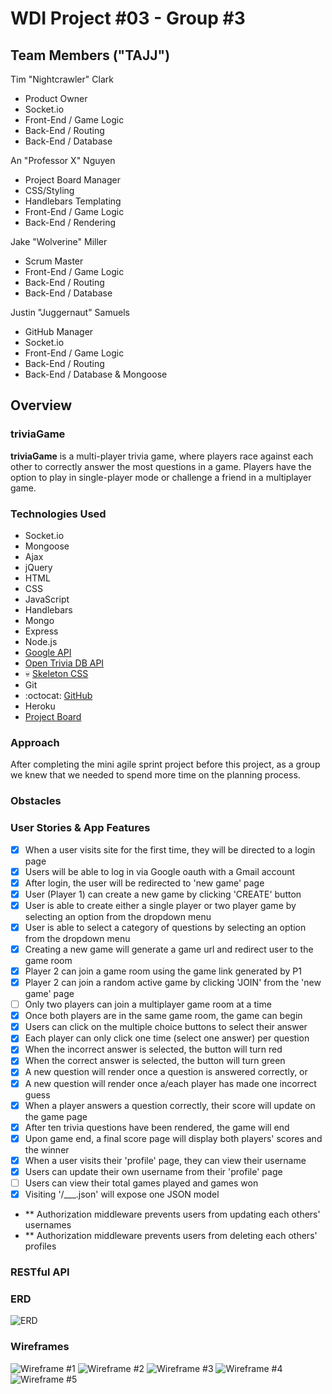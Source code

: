 # WDI Project #03 - Group #3

## Team Members ("TAJJ")

Tim "Nightcrawler" Clark
- Product Owner
- Socket.io
- Front-End / Game Logic
- Back-End / Routing
- Back-End / Database

An "Professor X" Nguyen
- Project Board Manager
- CSS/Styling
- Handlebars Templating
- Front-End / Game Logic
- Back-End / Rendering

Jake "Wolverine" Miller
- Scrum Master
- Front-End / Game Logic
- Back-End / Routing 
- Back-End / Database

Justin "Juggernaut" Samuels
- GitHub Manager
- Socket.io
- Front-End / Game Logic
- Back-End / Routing
- Back-End / Database & Mongoose

## Overview

### **triviaGame**

**triviaGame** is a multi-player trivia game, where players race against each 
other to correctly answer the most questions in a game. Players have the option 
to play in single-player mode or challenge a friend in a multiplayer game.

### Technologies Used 
- Socket.io
- Mongoose
- Ajax
- jQuery
- HTML
- CSS
- JavaScript
- Handlebars
- Mongo
- Express
- Node.js
- [Google API](https://console.developers.google.com/apis/library)
- [Open Trivia DB API](https://opentdb.com/api_config.php)
- :skull: [Skeleton CSS](http://getskeleton.com/)
- Git
- :octocat: [GitHub](https://github.com/WDI-DTLA-41-Group-3/Trivia-Game)
- Heroku
- [Project Board](https://github.com/WDI-DTLA-41-Group-3/Trivia-Game/projects/2)


### Approach

After completing the mini agile sprint project before this project, as a group we knew 
that we needed to spend more time on the planning process.

### Obstacles


### User Stories & App Features
- [x] When a user visits site for the first time, they will be directed to a login page
- [x] Users will be able to log in via Google oauth with a Gmail account
- [x] After login, the user will be redirected to 'new game' page
- [x] User (Player 1) can create a new game by clicking 'CREATE' button
- [x] User is able to create either a single player or two player game by selecting
    an option from the dropdown menu
- [x] User is able to select a category of questions by selecting an option from the
    dropdown menu
- [x] Creating a new game will generate a game url and redirect user to the game room 
- [x] Player 2 can join a game room using the game link generated by P1
- [x] Player 2 can join a random active game by clicking 'JOIN' from the 'new game' page
- [ ] Only two players can join a multiplayer game room at a time
- [x] Once both players are in the same game room, the game can begin
- [x] Users can click on the multiple choice buttons to select their answer
- [x] Each player can only click one time (select one answer) per question
- [x] When the incorrect answer is selected, the button will turn red
- [x] When the correct answer is selected, the button will turn green
- [x] A new question will render once a question is answered correctly, or 
- [x] A new question will render once a/each player has made one incorrect guess
- [x] When a player answers a question correctly, their score will update on the game page
- [x] After ten trivia questions have been rendered, the game will end
- [x] Upon game end, a final score page will display both players' scores and the winner
- [x] When a user visits their 'profile' page, they can view their username
- [x] Users can update their own username from their 'profile' page
- [ ] Users can view their total games played and games won
- [x] Visiting '/___.json' will expose one JSON model
- ** Authorization middleware prevents users from updating each others' usernames
- ** Authorization middleware prevents users from deleting each others' profiles


### RESTful API


### ERD

![ERD](http://i.imgur.com/iExY0Dl.png)

### Wireframes

![Wireframe #1](http://i.imgur.com/twJZsCN.jpg?2)
![Wireframe #2](http://i.imgur.com/mw3L4IP.jpg?2)
![Wireframe #3](http://i.imgur.com/PMmLOYg.jpg?1)
![Wireframe #4](http://i.imgur.com/E2WTJqJ.jpg?1)
![Wireframe #5](http://i.imgur.com/pyayjRl.jpg?1)
